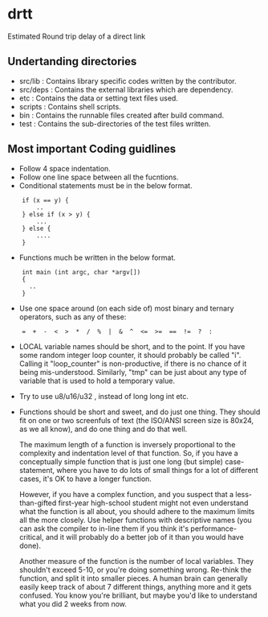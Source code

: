 drtt
====

Estimated Round trip delay of a direct link

Undertanding directories
------------------------
- src/lib : Contains library specific codes written by the contributor.
- src/deps : Contains the external libraries which are dependency.
- etc      : Contains the data or setting text files used.
- scripts  : Contains shell scripts.
- bin      : Contains the runnable files created after build command.
- test     : Contains the sub-directories of the test files written.

Most important Coding guidlines
-------------------------------
- Follow 4 space indentation.
- Follow one line space between all the fucntions.
- Conditional statements must be in the below format.
```
    if (x == y) {
        ..
    } else if (x > y) {
        ...
    } else {
        ....
    }
```
- Functions much be written in the below format.
```
    int main (int argc, char *argv[])
    {
      ..
    }
```
- Use one space around (on each side of) most binary and ternary
  operators,
  such as any of these:
```
    =  +  -  <  >  *  /  %  |  &  ^  <=  >=  ==  !=  ?  :
```
- LOCAL variable names should be short, and to the point.  If you have
some random integer loop counter, it should probably be called "i".
Calling it "loop_counter" is non-productive, if there is no chance of it
being mis-understood.  Similarly, "tmp" can be just about any type of
variable that is used to hold a temporary value.
- Try to use  u8/u16/u32 , instead of long long int etc.
- Functions should be short and sweet, and do just one thing.  They
  should
  fit on one or two screenfuls of text (the ISO/ANSI screen size is
  80x24,
  as we all know), and do one thing and do that well.

  The maximum length of a function is inversely proportional to the
  complexity and indentation level of that function.  So, if you have a
  conceptually simple function that is just one long (but simple)
  case-statement, where you have to do lots of small things for a lot of
  different cases, it's OK to have a longer function.

  However, if you have a complex function, and you suspect that a
  less-than-gifted first-year high-school student might not even
  understand what the function is all about, you should adhere to the
  maximum limits all the more closely.  Use helper functions with
  descriptive names (you can ask the compiler to in-line them if you
  think
  it's performance-critical, and it will probably do a better job of it
  than you would have done).

  Another measure of the function is the number of local variables.
  They
  shouldn't exceed 5-10, or you're doing something wrong.  Re-think the
  function, and split it into smaller pieces.  A human brain can
  generally easily keep track of about 7 different things, anything more
  and it gets confused.  You know you're brilliant, but maybe you'd like
  to understand what you did 2 weeks from now.
